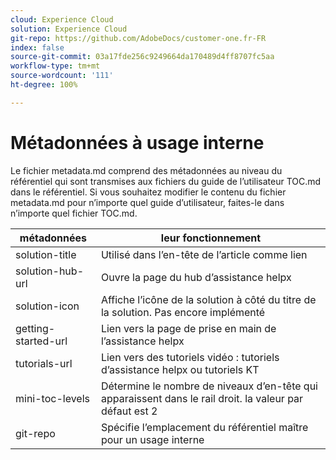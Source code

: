 ```yaml
---
cloud: Experience Cloud
solution: Experience Cloud
git-repo: https://github.com/AdobeDocs/customer-one.fr-FR
index: false
source-git-commit: 03a17fde256c9249664da170489d4ff8707fc5aa
workflow-type: tm+mt
source-wordcount: '111'
ht-degree: 100%

---
```



# Métadonnées à usage interne

Le fichier metadata.md comprend des métadonnées au niveau du référentiel qui sont transmises aux fichiers du guide de l’utilisateur TOC.md dans le référentiel. Si vous souhaitez modifier le contenu du fichier metadata.md pour n’importe quel guide d’utilisateur, faites-le dans n’importe quel fichier TOC.md.

| métadonnées | leur fonctionnement |
|--- |--- |
| solution-title | Utilisé dans l’en-tête de l’article comme lien |
| solution-hub-url | Ouvre la page du hub d’assistance helpx |
| solution-icon | Affiche l’icône de la solution à côté du titre de la solution. Pas encore implémenté |
| getting-started-url | Lien vers la page de prise en main de l’assistance helpx |
| tutorials-url | Lien vers des tutoriels vidéo : tutoriels d’assistance helpx ou tutoriels KT |
| mini-toc-levels | Détermine le nombre de niveaux d’en-tête qui apparaissent dans le rail droit. la valeur par défaut est 2 |
| git-repo | Spécifie l’emplacement du référentiel maître pour un usage interne |
